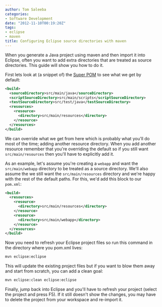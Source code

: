 ```yaml
---
author: Tom Saleeba
categories:
- Software Development
date: "2012-11-10T00:19:20Z"
tags:
- eclipse
- maven
title: Configuring Eclipse source directories with maven
---
```

When you generate a Java project using maven and then import it into Eclipse, often you want to add extra directories that are treated as source directories. This guide will show you how to do it.

First lets look at (a snippet of) the [Super POM](http://maven.apache.org/guides/introduction/introduction-to-the-pom.html#Super_POM) to see what we get by default:
```xml
<build>
  <sourceDirectory>src/main/java</sourceDirectory>
  <scriptSourceDirectory>src/main/scripts</scriptSourceDirectory>
  <testSourceDirectory>src/test/java</testSourceDirectory>
  <resources>
    <resource>
      <directory>src/main/resources</directory>
    </resource>
  </resources>
</build>
```
We can override what we get from here which is probably what you'll do most of the time; adding another resource directory. When you add another resource remember that you're overriding the default so if you still want `src/main/resources` then you'll have to explicitly add it.

As an example, let's assume you're creating a `webapp` and want the `src/main/webapp` directory to be treated as a source directory. We'll also assume the we still want the `src/main/resources` directory and we're happy with the rest of the default paths. For this, we'd add this block to our `pom.xml`:
```xml
<build>
  <resources>
    <resource>
      <directory>src/main/resources</directory>
    </resource>
    <resource>
      <directory>src/main/webapp</directory>
    </resource>
  </resources>
</build>
```
Now you need to refresh your Eclipse project files so run this command in the directory where you pom.xml lives:
```bash
mvn eclipse:eclipse
```
This will update the existing project files but if you want to blow them away and start from scratch, you can add a clean goal:
```bash
mvn eclipse:clean eclipse:eclipse
```
Finally, jump back into Eclipse and you'll have to refresh your project (select the project and press F5). If it still doesn't show the changes, you may have to delete the project from your workspace and re-import it.